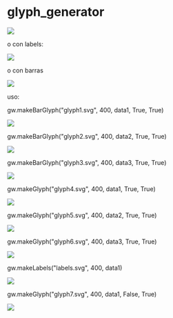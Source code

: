 # glyph_generator
[<img src="test2.svg">]()

o con labels:

[<img src="conlabels.png">]()

o con barras

[<img src="conbarras.png">]()

uso:

gw.makeBarGlyph("glyph1.svg", 400, data1, True, True)

[<img src="glyph1.png">]()


gw.makeBarGlyph("glyph2.svg", 400, data2, True, True)

[<img src="glyph2.png">]()

gw.makeBarGlyph("glyph3.svg", 400, data3, True, True)

[<img src="glyph3.png">]()

gw.makeGlyph("glyph4.svg", 400, data1, True, True)

[<img src="glyph4.png">]()

gw.makeGlyph("glyph5.svg", 400, data2, True, True)

[<img src="glyph5.png">]()

gw.makeGlyph("glyph6.svg", 400, data3, True, True)

[<img src="glyph6.png">]()

gw.makeLabels("labels.svg", 400, data1)

[<img src="labels.png">]()

gw.makeGlyph("glyph7.svg", 400, data1, False, True)

[<img src="glyph7.png">]()
